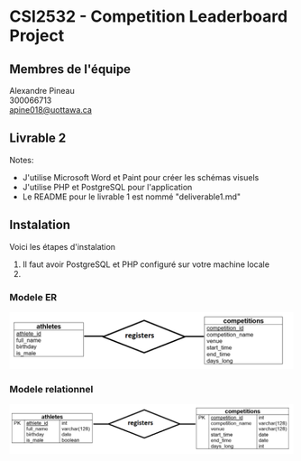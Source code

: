 # CSI2532 - Competition Leaderboard Project

## Membres de l'équipe
Alexandre Pineau  
300066713  
apine018@uottawa.ca

## Livrable 2
Notes:
* J'utilise Microsoft Word et Paint pour créer les schémas visuels
* J'utilise PHP et PostgreSQL pour l'application
* Le README pour le livrable 1 est nommé "deliverable1.md"

## Instalation
Voici les étapes d'instalation
1. Il faut avoir PostgreSQL et PHP configuré sur votre machine locale
2. 

### Modele ER
![alt text](assets/deliverable2/er-model.PNG "ER Model")

### Modele relationnel
![alt text](assets/deliverable2/relational-model.PNG "Relational Model")